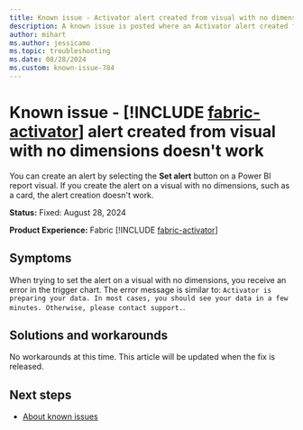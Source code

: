 ```yaml
---
title: Known issue - Activator alert created from visual with no dimensions doesn't work
description: A known issue is posted where an Activator alert created from visual with no dimensions doesn't work.
author: mihart
ms.author: jessicamo
ms.topic: troubleshooting  
ms.date: 08/28/2024
ms.custom: known-issue-784
---
```


# Known issue - [!INCLUDE [fabric-activator](../../real-time-intelligence/includes/fabric-activator.md)] alert created from visual with no dimensions doesn't work

You can create an alert by selecting the **Set alert** button on a Power BI report visual. If you create the alert on a visual with no dimensions, such as a card, the alert creation doesn't work.

**Status:** Fixed: August 28, 2024

**Product Experience:** Fabric [!INCLUDE [fabric-activator](../../real-time-intelligence/includes/fabric-activator.md)]

## Symptoms

When trying to set the alert on a visual with no dimensions, you receive an error in the trigger chart. The error message is similar to: `Activator is preparing your data. In most cases, you should see your data in a few minutes. Otherwise, please contact support.`.

## Solutions and workarounds

No workarounds at this time. This article will be updated when the fix is released.

## Next steps

- [About known issues](https://support.fabric.microsoft.com/known-issues)
